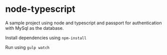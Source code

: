 # node-typescript
A sample project using node and typescript and passport for authentication with MySql as the database.

Install dependencies using 
`npm-install`

Run using 
`gulp watch`
